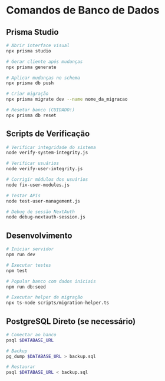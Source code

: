 # Comandos de Banco de Dados

## Prisma Studio
```bash
# Abrir interface visual
npx prisma studio

# Gerar cliente após mudanças
npx prisma generate

# Aplicar mudanças no schema
npx prisma db push

# Criar migração
npx prisma migrate dev --name nome_da_migracao

# Resetar banco (CUIDADO!)
npx prisma db reset
```

## Scripts de Verificação
```bash
# Verificar integridade do sistema
node verify-system-integrity.js

# Verificar usuários
node verify-user-integrity.js

# Corrigir módulos dos usuários
node fix-user-modules.js

# Testar APIs
node test-user-management.js

# Debug de sessão NextAuth
node debug-nextauth-session.js
```

## Desenvolvimento
```bash
# Iniciar servidor
npm run dev

# Executar testes
npm test

# Popular banco com dados iniciais
npm run db:seed

# Executar helper de migração
npx ts-node scripts/migration-helper.ts
```

## PostgreSQL Direto (se necessário)
```bash
# Conectar ao banco
psql $DATABASE_URL

# Backup
pg_dump $DATABASE_URL > backup.sql

# Restaurar
psql $DATABASE_URL < backup.sql
```